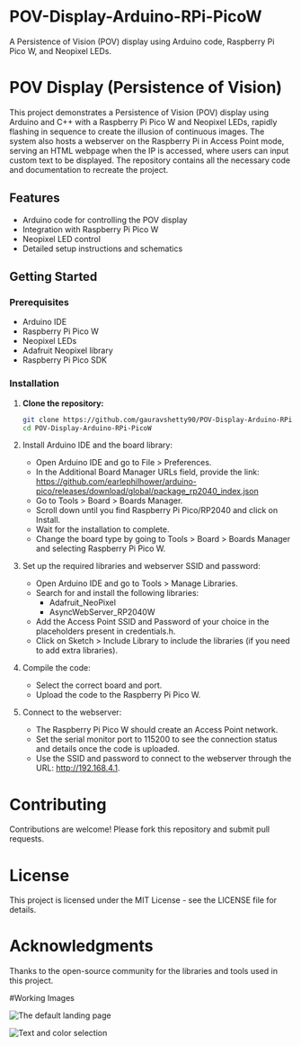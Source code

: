 # POV-Display-Arduino-RPi-PicoW
A Persistence of Vision (POV) display using Arduino code, Raspberry Pi Pico W, and Neopixel LEDs.

# POV Display (Persistence of Vision)

This project demonstrates a Persistence of Vision (POV) display using Arduino and C++ with a Raspberry Pi Pico W and Neopixel LEDs, rapidly flashing in sequence to create the illusion of continuous images. The system also hosts a webserver on the Raspberry Pi in Access Point mode, serving an HTML webpage when the IP is accessed, where users can input custom text to be displayed. The repository contains all the necessary code and documentation to recreate the project.

## Features
- Arduino code for controlling the POV display
- Integration with Raspberry Pi Pico W
- Neopixel LED control
- Detailed setup instructions and schematics

## Getting Started

### Prerequisites
- Arduino IDE
- Raspberry Pi Pico W
- Neopixel LEDs
- Adafruit Neopixel library
- Raspberry Pi Pico SDK

### Installation
1. **Clone the repository:**
   ```sh
   git clone https://github.com/gauravshetty90/POV-Display-Arduino-RPi-PicoW.git
   cd POV-Display-Arduino-RPi-PicoW
2. Install Arduino IDE and the board library:
    - Open Arduino IDE and go to File > Preferences.
    - In the Additional Board Manager URLs field, provide the link: https://github.com/earlephilhower/arduino-pico/releases/download/global/package_rp2040_index.json
    - Go to Tools > Board > Boards Manager.
    - Scroll down until you find Raspberry Pi Pico/RP2040 and click on Install.
    - Wait for the installation to complete.
    - Change the board type by going to Tools > Board > Boards Manager and selecting Raspberry Pi Pico W.

3. Set up the required libraries and webserver SSID and password:
    - Open Arduino IDE and go to Tools > Manage Libraries.
    - Search for and install the following libraries:
      - Adafruit_NeoPixel
      - AsyncWebServer_RP2040W
    - Add the Access Point SSID and Password of your choice in the placeholders present in credentials.h.
    - Click on Sketch > Include Library to include the libraries (if you need to add extra libraries).
4. Compile the code:
    - Select the correct board and port.
    - Upload the code to the Raspberry Pi Pico W.
5. Connect to the webserver:
    - The Raspberry Pi Pico W should create an Access Point network.
    - Set the serial monitor port to 115200 to see the connection status and details once the code is uploaded.
    - Use the SSID and password to connect to the webserver through the URL: http://192.168.4.1.
  
# Contributing
Contributions are welcome! Please fork this repository and submit pull requests.

# License
This project is licensed under the MIT License - see the LICENSE file for details.

# Acknowledgments
Thanks to the open-source community for the libraries and tools used in this project.

#Working Images


![The default landing page](https://github.com/user-attachments/assets/22165740-62c9-4a14-a32b-65dc928cfb88)

![Text and color selection](https://github.com/user-attachments/assets/046c34c9-8f90-4566-833f-df70439f77c0)


